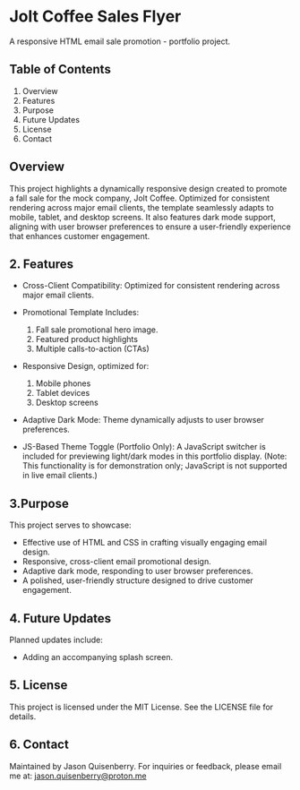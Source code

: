 # Jolt Coffee Sales Flyer
A responsive HTML email sale promotion - portfolio project.

## Table of Contents
1. Overview
2. Features
3. Purpose
4. Future Updates
5. License
6. Contact

## Overview
This project highlights a dynamically responsive design created to promote a fall sale for the mock company, Jolt Coffee. Optimized for consistent rendering across major email clients, the template seamlessly adapts to mobile, tablet, and desktop screens. It also features dark mode support, aligning with user browser preferences to ensure a user-friendly experience that enhances customer engagement.

## 2. Features
- Cross-Client Compatibility: Optimized for consistent rendering across major email clients.
- Promotional Template Includes:
    1. Fall sale promotional hero image.
    2. Featured product highlights
    3. Multiple calls-to-action (CTAs)
- Responsive Design, optimized for:
    1. Mobile phones
    2. Tablet devices
    3. Desktop screens
- Adaptive Dark Mode: Theme dynamically adjusts to user browser preferences.

- JS-Based Theme Toggle (Portfolio Only): A JavaScript switcher is included for previewing light/dark modes in this portfolio display. (Note: This functionality is for demonstration only; JavaScript is not supported in live email clients.)

## 3.Purpose
This project serves to showcase:
- Effective use of HTML and CSS in crafting visually engaging email design.
- Responsive, cross-client email promotional design.
- Adaptive dark mode, responding to user browser preferences.
- A polished, user-friendly structure designed to drive customer engagement.

## 4. Future Updates
Planned updates include:
- Adding an accompanying splash screen.

## 5. License
This project is licensed under the MIT License. See the LICENSE file for details.

## 6. Contact
Maintained by Jason Quisenberry. For inquiries or feedback, please email me at: jason.quisenberry@proton.me
